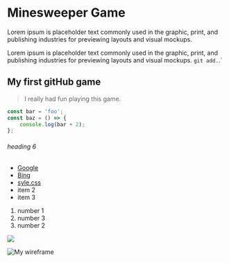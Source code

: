 # Minesweeper Game

Lorem ipsum is placeholder text commonly used in the graphic, print, and publishing industries for previewing layouts and visual mockups.

Lorem ipsum is placeholder text commonly used in the graphic, print, and publishing industries for previewing layouts and visual mockups. `git add.`.`

## My first gitHub game

> I really had fun playing this game.

```js
const bar = 'foo';
const baz = () => {
    console.log(bar + 2);
};
```

###### heading 6

-   [Google](https://google.com)
-   [Bing](https://bing.com)
-   [syle.css](./style.css)
-   item 2
-   item 3

1. number 1
1. number 3
1. number 2

![](https://placedog.net/500)

![My wireframe]()
